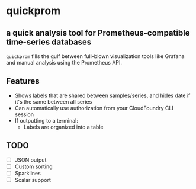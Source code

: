 # quickprom
## a quick analysis tool for Prometheus-compatible time-series databases

`quickprom` fills the gulf between full-blown visualization tools like Grafana and manual analysis
using the Prometheus API.

## Features

- Shows labels that are shared between samples/series, and hides date if it's the same between all series
- Can automatically use authorization from your CloudFoundry CLI session
- If outputting to a terminal:
	- Labels are organized into a table

## TODO

- [ ] JSON output
- [ ] Custom sorting
- [ ] Sparklines
- [ ] Scalar support

